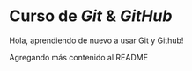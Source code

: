 # Curso de _Git_ & _GitHub_

Hola, aprendiendo de nuevo a usar Git y Github!

Agregando más contenido al README